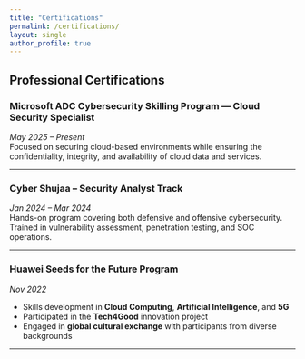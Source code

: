 ```yaml
---
title: "Certifications"
permalink: /certifications/
layout: single
author_profile: true
---
```


##  Professional Certifications

###  **Microsoft ADC Cybersecurity Skilling Program — Cloud Security Specialist**  
*May 2025 – Present*  
Focused on securing cloud-based environments while ensuring the confidentiality, integrity, and availability of cloud data and services.

---

###  **Cyber Shujaa – Security Analyst Track**  
*Jan 2024 – Mar 2024*  
Hands-on program covering both defensive and offensive cybersecurity. Trained in vulnerability assessment, penetration testing, and SOC operations.

---

###  **Huawei Seeds for the Future Program**  
*Nov 2022*  
- Skills development in **Cloud Computing**, **Artificial Intelligence**, and **5G**  
- Participated in the **Tech4Good** innovation project  
- Engaged in **global cultural exchange** with participants from diverse backgrounds

---

